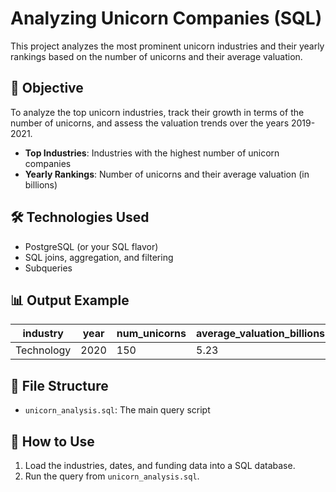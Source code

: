 
# Analyzing Unicorn Companies (SQL)

This project analyzes the most prominent unicorn industries and their yearly rankings based on the number of unicorns and their average valuation.

## 📌 Objective

To analyze the top unicorn industries, track their growth in terms of the number of unicorns, and assess the valuation trends over the years 2019-2021.

- **Top Industries**: Industries with the highest number of unicorn companies
- **Yearly Rankings**: Number of unicorns and their average valuation (in billions)

## 🛠️ Technologies Used
- PostgreSQL (or your SQL flavor)
- SQL joins, aggregation, and filtering
- Subqueries

## 📊 Output Example
| industry       | year | num_unicorns | average_valuation_billions |
|----------------|------|--------------|----------------------------|
| Technology     | 2020 | 150          | 5.23                       |

## 📁 File Structure
- `unicorn_analysis.sql`: The main query script

## 🚀 How to Use
1. Load the industries, dates, and funding data into a SQL database.
2. Run the query from `unicorn_analysis.sql`.
